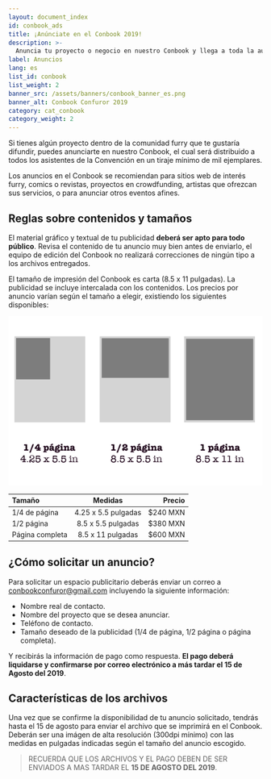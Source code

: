 ```yaml
---
layout: document_index
id: conbook_ads
title: ¡Anúnciate en el Conbook 2019!
description: >-
  Anuncia tu proyecto o negocio en nuestro Conbook y llega a toda la audiencia de Confuror. ¡En calidad de imprenta y a todo color!
label: Anuncios
lang: es
list_id: conbook
list_weight: 2
banner_src: /assets/banners/conbook_banner_es.png
banner_alt: Conbook Confuror 2019
category: cat_conbook
category_weight: 2
---
```


Si tienes algún proyecto dentro de la comunidad furry que te gustaría difundir, puedes anunciarte en nuestro Conbook, el cual será distribuido a todos los asistentes de la Convención en un tiraje mínimo de mil ejemplares.

Los anuncios en el Conbook se recomiendan para sitios web de interés furry, comics o revistas, proyectos en crowdfunding, artistas que ofrezcan sus servicios, o para anunciar otros eventos afines.


## Reglas sobre contenidos y tamaños

El material gráfico y textual de tu publicidad **deberá ser apto para todo público**. Revisa el contenido de tu anuncio muy bien antes de enviarlo, el equipo de edición del Conbook no realizará correcciones de ningún tipo a los archivos entregados.

El tamaño de impresión del Conbook es carta (8.5 x 11 pulgadas). La publicidad se incluye intercalada con los contenidos. Los precios por anuncio varían según el tamaño a elegir, existiendo los siguientes disponibles:

<div class="container text-center"><img src="/assets/images/ad_size_diagram_es.png" alt="Tamaños de anuncios disponibles" class="img-fluid"></div>

|Tamaño|Medidas|Precio|
|:--------|:-------:|--------:|
|1/4 de página|4.25 x 5.5 pulgadas|$240 MXN|
|1/2 página|8.5 x 5.5 pulgadas|$380 MXN|
|Página completa|8.5 x 11 pulgadas|$600 MXN|


## ¿Cómo solicitar un anuncio?

Para solicitar un espacio publicitario deberás enviar un correo a [conbookconfuror@gmail.com](mailto:conbookconfuror@gmail.com) incluyendo la siguiente información:

- Nombre real de contacto.
- Nombre del proyecto que se desea anunciar.
- Teléfono de contacto.
- Tamaño deseado de la publicidad (1/4 de página, 1/2 página o página completa).

Y recibirás la información de pago como respuesta. **El pago deberá liquidarse y confirmarse por correo electrónico a más tardar el 15 de Agosto del 2019**.


## Características de los archivos

Una vez que se confirme la disponibilidad de tu anuncio solicitado, tendrás hasta el 15 de agosto para enviar el archivo que se imprimirá en el Conbook. Deberán ser una imágen de alta resolución (300dpi mínimo) con las medidas en pulgadas indicadas según el tamaño del anuncio escogido. 

> RECUERDA QUE LOS ARCHIVOS Y EL PAGO DEBEN DE SER ENVIADOS A MAS TARDAR EL **15 DE AGOSTO DEL 2019**. 